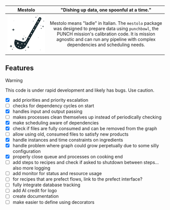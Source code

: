 |        **Mestolo**        |                                                                                                    "Dishing up data, one spoonful at a time."                                                                                                    |
|:-------------------------:|:------------------------------------------------------------------------------------------------------------------------------------------------------------------------------------------------------------------------------------------------:|
| ![mestolo logo](logo.png) |  Mestolo means "ladle" in Italian. The `mestolo` package was designed to prepare data using `punchbowl`, the PUNCH mission's calibration code. It is mission agnostic and can run any pipeline with complex dependencies and scheduling needs.   |

## Features

> [!WARNING]
> This code is under rapid development and likely has bugs. Use caution.

- [x] add priorities and priority escalation
- [ ] checks for dependency cycles on start
- [x] handles input and output passing
- [ ] makes processes clean themselves up instead of periodically checking
- [x] make scheduling aware of dependencies
- [x] check if files are fully consumed and can be removed from the graph
- [ ] allow using old, consumed files to satisfy new products
- [x] handle instances and time constraints on ingredients
- [x] handle problem where graph could grow perpetually due to some silly configuration
- [x] properly close queue and processes on cooking end
- [ ] add steps to recipes and check if asked to shutdown between steps... also more logging
- [ ] add monitor for status and resource usage
- [ ] for recipes that are prefect flows, link to the prefect interface?
- [ ] fully integrate database tracking
- [ ] add AI credit for logo
- [ ] create documentation
- [ ] make easier to define using decorators
